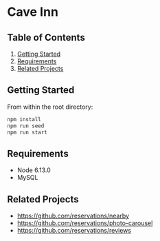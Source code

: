 # Cave Inn

<blockquote class="imgur-embed-pub" lang="en" data-id="iMW68at"><a href="//imgur.com/iMW68at"></a></blockquote><script async src="//s.imgur.com/min/embed.js" charset="utf-8"></script>

## Table of Contents

1. [Getting Started](#getting-started)
1. [Requirements](#requirements)
1. [Related Projects](#related-projects)

## Getting Started


From within the root directory:

```sh
npm install
npm run seed
npm run start
```

## Requirements

- Node 6.13.0
- MySQL

## Related Projects

  - https://github.com/reservations/nearby
  - https://github.com/reservations/photo-carousel
  - https://github.com/reservations/reviews
